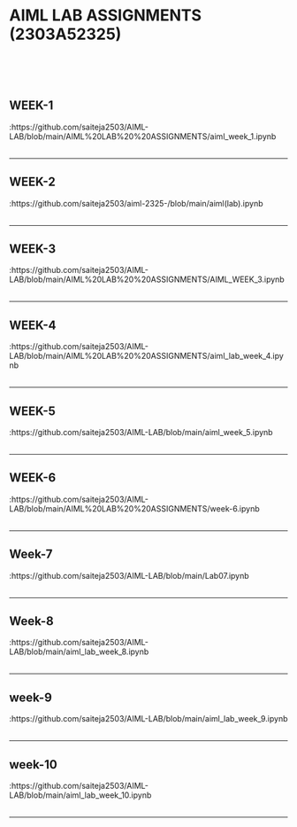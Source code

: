  <H1>AIML LAB ASSIGNMENTS (2303A52325)</H1>
 <BR><BR>
 <BR>
 
 <H2>WEEK-1</H2>:https://github.com/saiteja2503/AIML-LAB/blob/main/AIML%20LAB%20%20ASSIGNMENTS/aiml_week_1.ipynb
<BR><BR>
<HR>

 <H2>WEEK-2</H2>:https://github.com/saiteja2503/aiml-2325-/blob/main/aiml(lab).ipynb
<BR><BR>
<HR>

<H2>WEEK-3</H2>:https://github.com/saiteja2503/AIML-LAB/blob/main/AIML%20LAB%20%20ASSIGNMENTS/AIML_WEEK_3.ipynb
<BR><BR>
<HR>

<H2>WEEK-4</H2>:https://github.com/saiteja2503/AIML-LAB/blob/main/AIML%20LAB%20%20ASSIGNMENTS/aiml_lab_week_4.ipynb
<BR><BR>
<HR>

<H2>WEEK-5</H2>:https://github.com/saiteja2503/AIML-LAB/blob/main/aiml_week_5.ipynb
<BR><BR>
<HR>

<H2>WEEK-6</H2>:https://github.com/saiteja2503/AIML-LAB/blob/main/AIML%20LAB%20%20ASSIGNMENTS/week-6.ipynb
<BR><BR>
<HR>

<H2>Week-7</H2>:https://github.com/saiteja2503/AIML-LAB/blob/main/Lab07.ipynb
<BR><BR>
<HR>
<H2>Week-8</H2>:https://github.com/saiteja2503/AIML-LAB/blob/main/aiml_lab_week_8.ipynb
<BR><BR>
<HR>
<H2>week-9</H2>:https://github.com/saiteja2503/AIML-LAB/blob/main/aiml_lab_week_9.ipynb
<BR><BR>
<HR>
<H2>week-10</H2>:https://github.com/saiteja2503/AIML-LAB/blob/main/aiml_lab_week_10.ipynb
<BR><BR>
<HR>





